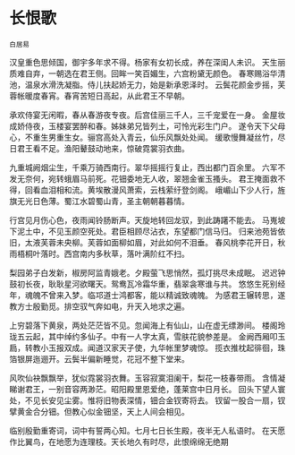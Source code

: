 # 长恨歌
`白居易`

汉皇重色思倾国，御宇多年求不得。杨家有女初长成，养在深闺人未识。
天生丽质难自弃，一朝选在君王侧。回眸一笑百媚生，六宫粉黛无颜色。
春寒赐浴华清池，温泉水滑洗凝脂。侍儿扶起娇无力，始是新承恩泽时。
云鬓花颜金步摇，芙蓉帐暖度春宵。春宵苦短日高起，从此君王不早朝。

承欢侍宴无闲暇，春从春游夜专夜。后宫佳丽三千人，三千宠爱在一身。
金屋妆成娇侍夜，玉楼宴罢醉和春。姊妹弟兄皆列土，可怜光彩生门户。
遂令天下父母心，不重生男重生女。骊宫高处入青云，仙乐风飘处处闻。
缓歌慢舞凝丝竹，尽日君王看不足。渔阳鼙鼓动地来，惊破霓裳羽衣曲。

九重城阙烟尘生，千乘万骑西南行。翠华摇摇行复止，西出都门百余里。
六军不发无奈何，宛转蛾眉马前死。花钿委地无人收，翠翘金雀玉搔头。
君王掩面救不得，回看血泪相和流。黄埃散漫风萧索，云栈萦纡登剑阁。
峨嵋山下少人行，旌旗无光日色薄。蜀江水碧蜀山青，圣主朝朝暮暮情。

行宫见月伤心色，夜雨闻铃肠断声。天旋地转回龙驭，到此踌躇不能去。
马嵬坡下泥土中，不见玉颜空死处。君臣相顾尽沾衣，东望都门信马归。
归来池苑皆依旧，太液芙蓉未央柳。芙蓉如面柳如眉，对此如何不泪垂。
春风桃李花开日，秋雨梧桐叶落时。西宫南内多秋草，落叶满阶红不扫。

梨园弟子白发新，椒房阿监青娥老。夕殿萤飞思悄然，孤灯挑尽未成眠。
迟迟钟鼓初长夜，耿耿星河欲曙天。鸳鸯瓦冷霜华重，翡翠衾寒谁与共。
悠悠生死别经年，魂魄不曾来入梦。临邛道士鸿都客，能以精诚致魂魄。
为感君王辗转思，遂教方士殷勤觅。排空驭气奔如电，升天入地求之遍。

上穷碧落下黄泉，两处茫茫皆不见。忽闻海上有仙山，山在虚无缥渺间。
楼阁玲珑五云起，其中绰约多仙子。中有一人字太真，雪肤花貌参差是。
金阙西厢叩玉扃，转教小玉报双成。闻道汉家天子使，九华帐里梦魂惊。
揽衣推枕起徘徊，珠箔银屏迤逦开。云鬓半偏新睡觉，花冠不整下堂来。

风吹仙袂飘飘举，犹似霓裳羽衣舞。玉容寂寞泪阑干，梨花一枝春带雨。
含情凝睇谢君王，一别音容两渺茫。昭阳殿里恩爱绝，蓬莱宫中日月长。
回头下望人寰处，不见长安见尘雾。惟将旧物表深情，钿合金钗寄将去。
钗留一股合一扇，钗擘黄金合分钿。但教心似金钿坚，天上人间会相见。

临别殷勤重寄词，词中有誓两心知。七月七日长生殿，夜半无人私语时。
在天愿作比翼鸟，在地愿为连理枝。天长地久有时尽，此恨绵绵无绝期
